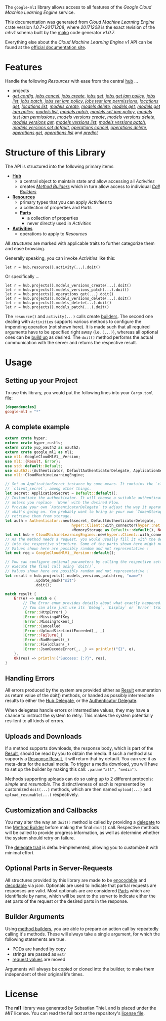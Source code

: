 <!---
DO NOT EDIT !
This file was generated automatically from 'src/mako/api/README.md.mako'
DO NOT EDIT !
-->
The `google-ml1` library allows access to all features of the *Google Cloud Machine Learning Engine* service.

This documentation was generated from *Cloud Machine Learning Engine* crate version *1.0.7+20171208*, where *20171208* is the exact revision of the *ml:v1* schema built by the [mako](http://www.makotemplates.org/) code generator *v1.0.7*.

Everything else about the *Cloud Machine Learning Engine* *v1* API can be found at the
[official documentation site](https://cloud.google.com/ml/).
# Features

Handle the following *Resources* with ease from the central [hub](https://docs.rs/google-ml1/1.0.7+20171208/google_ml1/struct.CloudMachineLearningEngine.html) ... 

* projects
 * [*get config*](https://docs.rs/google-ml1/1.0.7+20171208/google_ml1/struct.ProjectGetConfigCall.html), [*jobs cancel*](https://docs.rs/google-ml1/1.0.7+20171208/google_ml1/struct.ProjectJobCancelCall.html), [*jobs create*](https://docs.rs/google-ml1/1.0.7+20171208/google_ml1/struct.ProjectJobCreateCall.html), [*jobs get*](https://docs.rs/google-ml1/1.0.7+20171208/google_ml1/struct.ProjectJobGetCall.html), [*jobs get iam policy*](https://docs.rs/google-ml1/1.0.7+20171208/google_ml1/struct.ProjectJobGetIamPolicyCall.html), [*jobs list*](https://docs.rs/google-ml1/1.0.7+20171208/google_ml1/struct.ProjectJobListCall.html), [*jobs patch*](https://docs.rs/google-ml1/1.0.7+20171208/google_ml1/struct.ProjectJobPatchCall.html), [*jobs set iam policy*](https://docs.rs/google-ml1/1.0.7+20171208/google_ml1/struct.ProjectJobSetIamPolicyCall.html), [*jobs test iam permissions*](https://docs.rs/google-ml1/1.0.7+20171208/google_ml1/struct.ProjectJobTestIamPermissionCall.html), [*locations get*](https://docs.rs/google-ml1/1.0.7+20171208/google_ml1/struct.ProjectLocationGetCall.html), [*locations list*](https://docs.rs/google-ml1/1.0.7+20171208/google_ml1/struct.ProjectLocationListCall.html), [*models create*](https://docs.rs/google-ml1/1.0.7+20171208/google_ml1/struct.ProjectModelCreateCall.html), [*models delete*](https://docs.rs/google-ml1/1.0.7+20171208/google_ml1/struct.ProjectModelDeleteCall.html), [*models get*](https://docs.rs/google-ml1/1.0.7+20171208/google_ml1/struct.ProjectModelGetCall.html), [*models get iam policy*](https://docs.rs/google-ml1/1.0.7+20171208/google_ml1/struct.ProjectModelGetIamPolicyCall.html), [*models list*](https://docs.rs/google-ml1/1.0.7+20171208/google_ml1/struct.ProjectModelListCall.html), [*models patch*](https://docs.rs/google-ml1/1.0.7+20171208/google_ml1/struct.ProjectModelPatchCall.html), [*models set iam policy*](https://docs.rs/google-ml1/1.0.7+20171208/google_ml1/struct.ProjectModelSetIamPolicyCall.html), [*models test iam permissions*](https://docs.rs/google-ml1/1.0.7+20171208/google_ml1/struct.ProjectModelTestIamPermissionCall.html), [*models versions create*](https://docs.rs/google-ml1/1.0.7+20171208/google_ml1/struct.ProjectModelVersionCreateCall.html), [*models versions delete*](https://docs.rs/google-ml1/1.0.7+20171208/google_ml1/struct.ProjectModelVersionDeleteCall.html), [*models versions get*](https://docs.rs/google-ml1/1.0.7+20171208/google_ml1/struct.ProjectModelVersionGetCall.html), [*models versions list*](https://docs.rs/google-ml1/1.0.7+20171208/google_ml1/struct.ProjectModelVersionListCall.html), [*models versions patch*](https://docs.rs/google-ml1/1.0.7+20171208/google_ml1/struct.ProjectModelVersionPatchCall.html), [*models versions set default*](https://docs.rs/google-ml1/1.0.7+20171208/google_ml1/struct.ProjectModelVersionSetDefaultCall.html), [*operations cancel*](https://docs.rs/google-ml1/1.0.7+20171208/google_ml1/struct.ProjectOperationCancelCall.html), [*operations delete*](https://docs.rs/google-ml1/1.0.7+20171208/google_ml1/struct.ProjectOperationDeleteCall.html), [*operations get*](https://docs.rs/google-ml1/1.0.7+20171208/google_ml1/struct.ProjectOperationGetCall.html), [*operations list*](https://docs.rs/google-ml1/1.0.7+20171208/google_ml1/struct.ProjectOperationListCall.html) and [*predict*](https://docs.rs/google-ml1/1.0.7+20171208/google_ml1/struct.ProjectPredictCall.html)




# Structure of this Library

The API is structured into the following primary items:

* **[Hub](https://docs.rs/google-ml1/1.0.7+20171208/google_ml1/struct.CloudMachineLearningEngine.html)**
    * a central object to maintain state and allow accessing all *Activities*
    * creates [*Method Builders*](https://docs.rs/google-ml1/1.0.7+20171208/google_ml1/trait.MethodsBuilder.html) which in turn
      allow access to individual [*Call Builders*](https://docs.rs/google-ml1/1.0.7+20171208/google_ml1/trait.CallBuilder.html)
* **[Resources](https://docs.rs/google-ml1/1.0.7+20171208/google_ml1/trait.Resource.html)**
    * primary types that you can apply *Activities* to
    * a collection of properties and *Parts*
    * **[Parts](https://docs.rs/google-ml1/1.0.7+20171208/google_ml1/trait.Part.html)**
        * a collection of properties
        * never directly used in *Activities*
* **[Activities](https://docs.rs/google-ml1/1.0.7+20171208/google_ml1/trait.CallBuilder.html)**
    * operations to apply to *Resources*

All *structures* are marked with applicable traits to further categorize them and ease browsing.

Generally speaking, you can invoke *Activities* like this:

```Rust,ignore
let r = hub.resource().activity(...).doit()
```

Or specifically ...

```ignore
let r = hub.projects().models_versions_create(...).doit()
let r = hub.projects().models_versions_patch(...).doit()
let r = hub.projects().operations_get(...).doit()
let r = hub.projects().models_versions_delete(...).doit()
let r = hub.projects().models_delete(...).doit()
let r = hub.projects().models_patch(...).doit()
```

The `resource()` and `activity(...)` calls create [builders][builder-pattern]. The second one dealing with `Activities` 
supports various methods to configure the impending operation (not shown here). It is made such that all required arguments have to be 
specified right away (i.e. `(...)`), whereas all optional ones can be [build up][builder-pattern] as desired.
The `doit()` method performs the actual communication with the server and returns the respective result.

# Usage

## Setting up your Project

To use this library, you would put the following lines into your `Cargo.toml` file:

```toml
[dependencies]
google-ml1 = "*"
```

## A complete example

```Rust
extern crate hyper;
extern crate hyper_rustls;
extern crate yup_oauth2 as oauth2;
extern crate google_ml1 as ml1;
use ml1::GoogleCloudMlV1__Version;
use ml1::{Result, Error};
use std::default::Default;
use oauth2::{Authenticator, DefaultAuthenticatorDelegate, ApplicationSecret, MemoryStorage};
use ml1::CloudMachineLearningEngine;

// Get an ApplicationSecret instance by some means. It contains the `client_id` and 
// `client_secret`, among other things.
let secret: ApplicationSecret = Default::default();
// Instantiate the authenticator. It will choose a suitable authentication flow for you, 
// unless you replace  `None` with the desired Flow.
// Provide your own `AuthenticatorDelegate` to adjust the way it operates and get feedback about 
// what's going on. You probably want to bring in your own `TokenStorage` to persist tokens and
// retrieve them from storage.
let auth = Authenticator::new(&secret, DefaultAuthenticatorDelegate,
                              hyper::Client::with_connector(hyper::net::HttpsConnector::new(hyper_rustls::TlsClient::new())),
                              <MemoryStorage as Default>::default(), None);
let mut hub = CloudMachineLearningEngine::new(hyper::Client::with_connector(hyper::net::HttpsConnector::new(hyper_rustls::TlsClient::new())), auth);
// As the method needs a request, you would usually fill it with the desired information
// into the respective structure. Some of the parts shown here might not be applicable !
// Values shown here are possibly random and not representative !
let mut req = GoogleCloudMlV1__Version::default();

// You can configure optional parameters by calling the respective setters at will, and
// execute the final call using `doit()`.
// Values shown here are possibly random and not representative !
let result = hub.projects().models_versions_patch(req, "name")
             .update_mask("sit")
             .doit();

match result {
    Err(e) => match e {
        // The Error enum provides details about what exactly happened.
        // You can also just use its `Debug`, `Display` or `Error` traits
         Error::HttpError(_)
        |Error::MissingAPIKey
        |Error::MissingToken(_)
        |Error::Cancelled
        |Error::UploadSizeLimitExceeded(_, _)
        |Error::Failure(_)
        |Error::BadRequest(_)
        |Error::FieldClash(_)
        |Error::JsonDecodeError(_, _) => println!("{}", e),
    },
    Ok(res) => println!("Success: {:?}", res),
}

```
## Handling Errors

All errors produced by the system are provided either as [Result](https://docs.rs/google-ml1/1.0.7+20171208/google_ml1/enum.Result.html) enumeration as return value of 
the doit() methods, or handed as possibly intermediate results to either the 
[Hub Delegate](https://docs.rs/google-ml1/1.0.7+20171208/google_ml1/trait.Delegate.html), or the [Authenticator Delegate](https://docs.rs/yup-oauth2/*/yup_oauth2/trait.AuthenticatorDelegate.html).

When delegates handle errors or intermediate values, they may have a chance to instruct the system to retry. This 
makes the system potentially resilient to all kinds of errors.

## Uploads and Downloads
If a method supports downloads, the response body, which is part of the [Result](https://docs.rs/google-ml1/1.0.7+20171208/google_ml1/enum.Result.html), should be
read by you to obtain the media.
If such a method also supports a [Response Result](https://docs.rs/google-ml1/1.0.7+20171208/google_ml1/trait.ResponseResult.html), it will return that by default.
You can see it as meta-data for the actual media. To trigger a media download, you will have to set up the builder by making
this call: `.param("alt", "media")`.

Methods supporting uploads can do so using up to 2 different protocols: 
*simple* and *resumable*. The distinctiveness of each is represented by customized 
`doit(...)` methods, which are then named `upload(...)` and `upload_resumable(...)` respectively.

## Customization and Callbacks

You may alter the way an `doit()` method is called by providing a [delegate](https://docs.rs/google-ml1/1.0.7+20171208/google_ml1/trait.Delegate.html) to the 
[Method Builder](https://docs.rs/google-ml1/1.0.7+20171208/google_ml1/trait.CallBuilder.html) before making the final `doit()` call. 
Respective methods will be called to provide progress information, as well as determine whether the system should 
retry on failure.

The [delegate trait](https://docs.rs/google-ml1/1.0.7+20171208/google_ml1/trait.Delegate.html) is default-implemented, allowing you to customize it with minimal effort.

## Optional Parts in Server-Requests

All structures provided by this library are made to be [enocodable](https://docs.rs/google-ml1/1.0.7+20171208/google_ml1/trait.RequestValue.html) and 
[decodable](https://docs.rs/google-ml1/1.0.7+20171208/google_ml1/trait.ResponseResult.html) via *json*. Optionals are used to indicate that partial requests are responses 
are valid.
Most optionals are are considered [Parts](https://docs.rs/google-ml1/1.0.7+20171208/google_ml1/trait.Part.html) which are identifiable by name, which will be sent to 
the server to indicate either the set parts of the request or the desired parts in the response.

## Builder Arguments

Using [method builders](https://docs.rs/google-ml1/1.0.7+20171208/google_ml1/trait.CallBuilder.html), you are able to prepare an action call by repeatedly calling it's methods.
These will always take a single argument, for which the following statements are true.

* [PODs][wiki-pod] are handed by copy
* strings are passed as `&str`
* [request values](https://docs.rs/google-ml1/1.0.7+20171208/google_ml1/trait.RequestValue.html) are moved

Arguments will always be copied or cloned into the builder, to make them independent of their original life times.

[wiki-pod]: http://en.wikipedia.org/wiki/Plain_old_data_structure
[builder-pattern]: http://en.wikipedia.org/wiki/Builder_pattern
[google-go-api]: https://github.com/google/google-api-go-client

# License
The **ml1** library was generated by Sebastian Thiel, and is placed 
under the *MIT* license.
You can read the full text at the repository's [license file][repo-license].

[repo-license]: https://github.com/Byron/google-apis-rsblob/master/LICENSE.md

